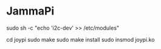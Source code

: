 # JammaPi

sudo sh -c "echo 'i2c-dev' >> /etc/modules"

cd joypi
sudo make
sudo make install
sudo insmod joypi.ko
